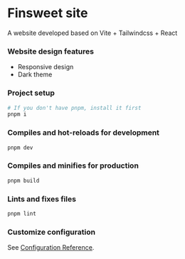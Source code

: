 # Finsweet site

A website developed based on Vite + Tailwindcss + React

### Website design features

- Responsive design
- Dark theme

### Project setup

```bash
# If you don't have pnpm, install it first
pnpm i
```

### Compiles and hot-reloads for development

```bash
pnpm dev
```

### Compiles and minifies for production

```bash
pnpm build
```

### Lints and fixes files

```bash
pnpm lint
```

### Customize configuration

See [Configuration Reference](https://vitejs.dev/config/).
